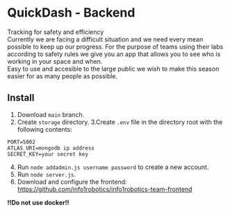# QuickDash - Backend

Tracking for safety and efficiency  
Currently we are facing a difficult situation and we need every mean possible to keep up our progress. For the purpose of teams using their labs according to safety rules we give you an app that allows you to see who is working in your space and when.  
Easy to use and accesible to the large public we wish to make this season easier for as many people as possible.  

## Install

1. Download ```main``` branch.
2. Create ```storage``` directory.
3.Create ```.env``` file in the directory root with the following contents:
```
PORT=5002
ATLAS_URI=mongodb ip address
SECRET_KEY=your secret key
```
4. Run ```node addadmin.js username password``` to create a new account.
5. Run ```node server.js```.
6. Download and configure the frontend: https://github.com/info1robotics/info1robotics-team-frontend  
   
**!!Do not use docker!!**
